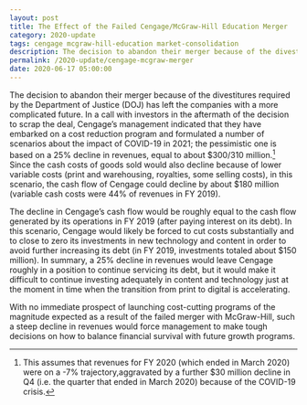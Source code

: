 ```yaml
---
layout: post
title: The Effect of the Failed Cengage/McGraw-Hill Education Merger
category: 2020-update
tags: cengage mcgraw-hill-education market-consolidation
description: The decision to abandon their merger because of the divestitures required by the Department of Justice (DOJ) has left the companies with a more complicated future.
permalink: /2020-update/cengage-mcgraw-merger
date: 2020-06-17 05:00:00
---
```


The decision to abandon their merger because of the divestitures required by the Department of Justice (DOJ) has left the companies with a more complicated future. In a call with investors in the aftermath of the decision to scrap the deal, Cengage’s management indicated that they have embarked on a cost reduction program and formulated a number of scenarios about the impact of COVID-19 in 2021; the pessimistic one is based on a 25% decline in revenues, equal to about $300/310 million.[^8] Since the cash costs of goods sold would also decline because of lower variable costs (print and warehousing, royalties, some selling costs), in this scenario, the cash flow of Cengage could decline by about $180 million (variable cash costs were 44% of revenues in FY 2019).

The decline in Cengage’s cash flow would be roughly equal to the cash flow generated by its operations in FY 2019 (after paying interest on its debt). In this scenario, Cengage would likely be forced to cut costs substantially and to close to zero its investments in new technology and content in order to avoid further increasing its debt (in FY 2019, investments totaled about $150 million). In summary, a 25% decline in revenues would leave Cengage roughly in a position to continue servicing its debt, but it would make it difficult to continue investing adequately in content and technology just at the moment in time when the transition from print to digital is accelerating.

With no immediate prospect of launching cost-cutting programs of the magnitude expected as a result of the failed merger with McGraw-Hill, such a steep decline in revenues would force management to make tough decisions on how to balance financial survival with future growth programs.

[^8]: This assumes that revenues for FY 2020 (which ended in March 2020) were on a -7% trajectory,aggravated by a further $30 million decline in Q4 (i.e. the quarter that ended in March 2020) because of the COVID-19 crisis.
